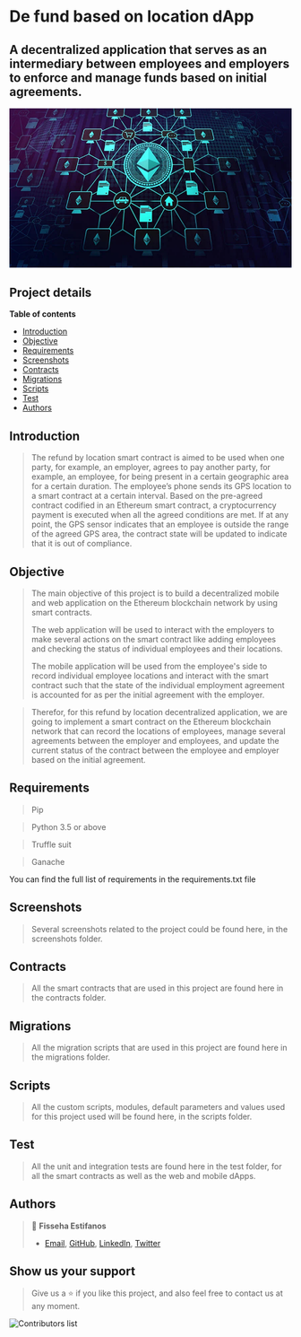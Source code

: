 # De fund based on location dApp

## A decentralized application that serves as an intermediary between employees and employers to enforce and manage funds based on initial agreements.

![](screen_shots/intro.webp)

## Project details

**Table of contents**

- [Introduction](#introduction)
- [Objective](#objective)
- [Requirements](#requirements)
- [Screenshots](#screenshots)
- [Contracts](#cotracts)
- [Migrations](#migrations)
- [Scripts](#scripts)
- [Test](#test)
- [Authors](#authors)

## Introduction

> The refund by location smart contract is aimed to be used when one party, for example, an employer, agrees to pay another party, for example, an employee, for being present in a certain geographic area for a certain duration. The employee’s phone sends its GPS location to a smart contract at a certain interval. Based on the pre-agreed contract codified in an Ethereum smart contract, a cryptocurrency payment is executed when all the agreed conditions are met. If at any point, the GPS sensor indicates that an employee is outside the range of the agreed GPS area, the contract state will be updated to indicate that it is out of compliance.

## Objective

> The main objective of this project is to build a decentralized mobile and web application on the Ethereum blockchain network by using smart contracts.
>
> The web application will be used to interact with the employers to make several actions on the smart contract like adding employees and checking the status of individual employees and their locations.
>
> The mobile application will be used from the employee's side to record individual employee locations and interact with the smart contract such that the state of the individual employment agreement is accounted for as per the initial agreement with the employer.

> Therefor, for this refund by location decentralized application, we are going to implement a smart contract on the Ethereum blockchain network that can record the locations of employees, manage several agreements between the employer and employees, and update the current status of the contract between the employee and employer based on the initial agreement.

## Requirements

> Pip

> Python 3.5 or above

> Truffle suit

> Ganache

You can find the full list of requirements in the requirements.txt file

## Screenshots

> Several screenshots related to the project could be found here, in the screenshots folder.

## Contracts

> All the smart contracts that are used in this project are found here in the contracts folder.

## Migrations

> All the migration scripts that are used in this project are found here in the migrations folder.

## Scripts

> All the custom scripts, modules, default parameters and values used for this project used will be found here, in the scripts folder.

## Test

> All the unit and integration tests are found here in the test folder, for all the smart contracts as well as the web and mobile dApps.

## Authors

> 👤 **Fisseha Estifanos**
>
> - [Email](mailto:fisseha.137@gamil.com), [GitHub](https://github.com/fisseha-estifanos), [LinkedIn](https://www.linkedin.com/in/fisseha-estifanos-109ba6199/), [Twitter](https://twitter.com/f0x__tr0t)

## Show us your support

> Give us a ⭐ if you like this project, and also feel free to contact us at any moment.

![Contributors list](https://contrib.rocks/image?repo=Fisseha-Estifanos/defund_dApp)
